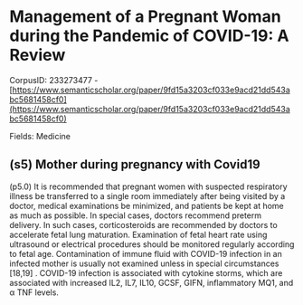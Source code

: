 # Management of a Pregnant Woman during the Pandemic of COVID-19: A Review

CorpusID: 233273477 - [https://www.semanticscholar.org/paper/9fd15a3203cf033e9acd21dd543abc5681458cf0](https://www.semanticscholar.org/paper/9fd15a3203cf033e9acd21dd543abc5681458cf0)

Fields: Medicine

## (s5) Mother during pregnancy with Covid19
(p5.0) It is recommended that pregnant women with suspected respiratory illness be transferred to a single room immediately after being visited by a doctor, medical examinations be minimized, and patients be kept at home as much as possible. In special cases, doctors recommend preterm delivery. In such cases, corticosteroids are recommended by doctors to accelerate fetal lung maturation. Examination of fetal heart rate using ultrasound or electrical procedures should be monitored regularly according to fetal age. Contamination of immune fluid with COVID-19 infection in an infected mother is usually not examined unless in special circumstances [18,19] . COVID-19 infection is associated with cytokine storms, which are associated with increased IL2, IL7, IL10, GCSF, GIFN, inflammatory MQ1, and α TNF levels.
